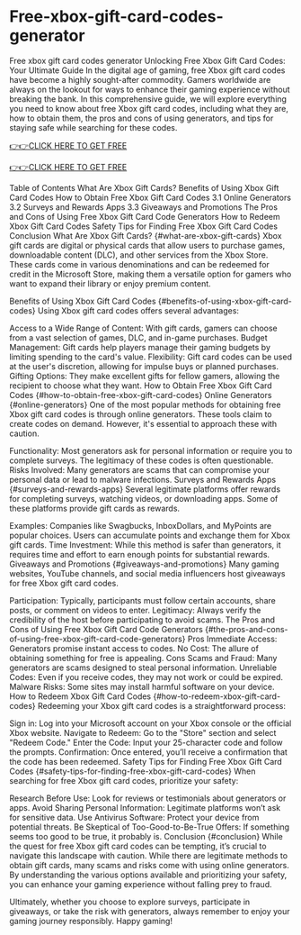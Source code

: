 # Free-xbox-gift-card-codes-generator
Free xbox gift card codes generator
Unlocking Free Xbox Gift Card Codes: Your Ultimate Guide
In the digital age of gaming, free Xbox gift card codes have become a highly sought-after commodity. Gamers worldwide are always on the lookout for ways to enhance their gaming experience without breaking the bank. In this comprehensive guide, we will explore everything you need to know about free Xbox gift card codes, including what they are, how to obtain them, the pros and cons of using generators, and tips for staying safe while searching for these codes.

[👉👉CLICK HERE TO GET FREE](https://tinyurl.com/24jbject)

[👉👉CLICK HERE TO GET FREE](https://tinyurl.com/24jbject)


Table of Contents
What Are Xbox Gift Cards?
Benefits of Using Xbox Gift Card Codes
How to Obtain Free Xbox Gift Card Codes
3.1 Online Generators
3.2 Surveys and Rewards Apps
3.3 Giveaways and Promotions
The Pros and Cons of Using Free Xbox Gift Card Code Generators
How to Redeem Xbox Gift Card Codes
Safety Tips for Finding Free Xbox Gift Card Codes
Conclusion
What Are Xbox Gift Cards? {#what-are-xbox-gift-cards}
Xbox gift cards are digital or physical cards that allow users to purchase games, downloadable content (DLC), and other services from the Xbox Store. These cards come in various denominations and can be redeemed for credit in the Microsoft Store, making them a versatile option for gamers who want to expand their library or enjoy premium content.

Benefits of Using Xbox Gift Card Codes {#benefits-of-using-xbox-gift-card-codes}
Using Xbox gift card codes offers several advantages:

Access to a Wide Range of Content: With gift cards, gamers can choose from a vast selection of games, DLC, and in-game purchases.
Budget Management: Gift cards help players manage their gaming budgets by limiting spending to the card's value.
Flexibility: Gift card codes can be used at the user's discretion, allowing for impulse buys or planned purchases.
Gifting Options: They make excellent gifts for fellow gamers, allowing the recipient to choose what they want.
How to Obtain Free Xbox Gift Card Codes {#how-to-obtain-free-xbox-gift-card-codes}
Online Generators {#online-generators}
One of the most popular methods for obtaining free Xbox gift card codes is through online generators. These tools claim to create codes on demand. However, it's essential to approach these with caution.

Functionality: Most generators ask for personal information or require you to complete surveys. The legitimacy of these codes is often questionable.
Risks Involved: Many generators are scams that can compromise your personal data or lead to malware infections.
Surveys and Rewards Apps {#surveys-and-rewards-apps}
Several legitimate platforms offer rewards for completing surveys, watching videos, or downloading apps. Some of these platforms provide gift cards as rewards.

Examples: Companies like Swagbucks, InboxDollars, and MyPoints are popular choices. Users can accumulate points and exchange them for Xbox gift cards.
Time Investment: While this method is safer than generators, it requires time and effort to earn enough points for substantial rewards.
Giveaways and Promotions {#giveaways-and-promotions}
Many gaming websites, YouTube channels, and social media influencers host giveaways for free Xbox gift card codes.

Participation: Typically, participants must follow certain accounts, share posts, or comment on videos to enter.
Legitimacy: Always verify the credibility of the host before participating to avoid scams.
The Pros and Cons of Using Free Xbox Gift Card Code Generators {#the-pros-and-cons-of-using-free-xbox-gift-card-code-generators}
Pros
Immediate Access: Generators promise instant access to codes.
No Cost: The allure of obtaining something for free is appealing.
Cons
Scams and Fraud: Many generators are scams designed to steal personal information.
Unreliable Codes: Even if you receive codes, they may not work or could be expired.
Malware Risks: Some sites may install harmful software on your device.
How to Redeem Xbox Gift Card Codes {#how-to-redeem-xbox-gift-card-codes}
Redeeming your Xbox gift card codes is a straightforward process:

Sign in: Log into your Microsoft account on your Xbox console or the official Xbox website.
Navigate to Redeem: Go to the "Store" section and select "Redeem Code."
Enter the Code: Input your 25-character code and follow the prompts.
Confirmation: Once entered, you’ll receive a confirmation that the code has been redeemed.
Safety Tips for Finding Free Xbox Gift Card Codes {#safety-tips-for-finding-free-xbox-gift-card-codes}
When searching for free Xbox gift card codes, prioritize your safety:

Research Before Use: Look for reviews or testimonials about generators or apps.
Avoid Sharing Personal Information: Legitimate platforms won’t ask for sensitive data.
Use Antivirus Software: Protect your device from potential threats.
Be Skeptical of Too-Good-to-Be-True Offers: If something seems too good to be true, it probably is.
Conclusion {#conclusion}
While the quest for free Xbox gift card codes can be tempting, it’s crucial to navigate this landscape with caution. While there are legitimate methods to obtain gift cards, many scams and risks come with using online generators. By understanding the various options available and prioritizing your safety, you can enhance your gaming experience without falling prey to fraud.

Ultimately, whether you choose to explore surveys, participate in giveaways, or take the risk with generators, always remember to enjoy your gaming journey responsibly. Happy gaming!
